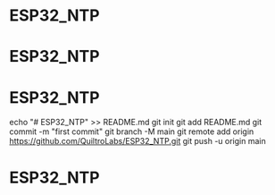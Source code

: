 # ESP32_NTP
# ESP32_NTP
# ESP32_NTP

echo "# ESP32_NTP" >> README.md
git init
git add README.md
git commit -m "first commit"
git branch -M main
git remote add origin https://github.com/QuiltroLabs/ESP32_NTP.git
git push -u origin main
# ESP32_NTP
